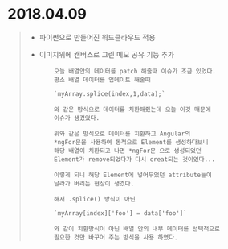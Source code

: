 # 2018.04.09

> - 파이썬으로 만들어진 워드클라우드 적용
> 
> - 이미지위에 캔버스로 그린 메모 공유 기능 추가
> 
> 
> 
> 			오늘 배열안의 데이터를 patch 해줄때 이슈가 조금 있었다.
> 			평소 배열 데이터를 업데이트 해줄때 
> 
> 			`myArray.splice(index,1,data);`
> 
> 			와 같은 방식으로 데이터를 치환해줬는데 오늘 이것 때문에
> 			이슈가 생겼었다.
> 
> 			위와 같은 방식으로 데이터를 치환하고 Angular의
> 			*ngFor문을 사용하여 동적으로 Element를 생성하다보니
> 			해당 배열이 치환되고 나면 *ngFor문 으로 생성되었던
> 			Element가 remove되었다가 다시 creat되는 것이였다...
> 			
> 			이렇게 되니 해당 Element에 넣어두었던 attribute들이
> 			날라가 버리는 현상이 생겼다.
> 
> 			해서 .splice() 방식이 아닌
> 			
> 			`myArray[index]['foo'] = data['foo']`
> 
> 			와 같이 치환방식이 아닌 배열 안의 내부 데이터를 선택적으로
> 			필요한 것만 바꾸어 주는 방식을 사용 하였다.
> 			
